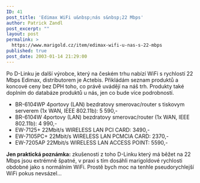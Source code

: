 ```yaml
---
ID: 41
post_title: 'Edimax WiFi u&nbsp;nás s&nbsp;22 Mbps'
author: Patrick Zandl
post_excerpt: ""
layout: post
permalink: >
  https://www.marigold.cz/item/edimax-wifi-u-nas-s-22-mbps
published: true
post_date: 2003-01-14 21:29:00
---
```

<P>Po D-Linku je další výrobce, který na českém trhu nabízí WiFi s rychlostí 22 Mbps Edimax, distributorem je Actebis. Přikládám seznam produktů a koncové ceny bez DPH&#160;toho, co právě uvádějí na náš trh. Produkty také doplním do databáze produktů u nás, jen co bude více podrobností.</P>
<UL>
<LI>BR-6104WP 4portovy (LAN) bezdratovy smerovac/router s tiskovym serverem (1x WAN, IEEE 802.11b): 5 590,- </LI>
<LI>BR-6104W 4portovy (LAN) bezdratovy smerovac/router (1x WAN, IEEE 802.11b): 4 990,- </LI>
<LI>EW-7125+ 22Mbit/s WIRELESS LAN PCI CARD: 3490,- </LI>
<LI>EW-7105PC+ 22Mbit/s WIRELESS LAN PCMCIA CARD: 2370,- </LI>
<LI>EW-7205AP 22Mbit/s WIRELESS LAN ACCESS POINT: 5590,- </LI></UL>
<P><STRONG>Jen praktická poznámka:</STRONG> zkušenosti z toho D-Linku který má běžet na 22 Mbps jsou extrémně špatné, v praxi s tím dosáhli marigoldové rychlosti obdobné jako s normálním WiFi. Prostě bych moc na tenhle pseudorychlejší WiFi pokus nevsázel...</P>